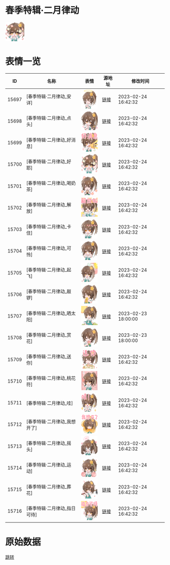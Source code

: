 # 春季特辑·二月律动

<img src="./cover.png" height="60" alt="cover" />

# 表情一览

|ID|名称|表情|源地址|修改时间|
|----|----|----|----|----|
|15697|[春季特辑·二月律动_安详]|<img src="./pic/015697_%5B春季特辑·二月律动_安详%5D.png" height="60" alt="安详"/>|[链接](https://i0.hdslb.com/bfs/emote/d1e0e0d0f4e193be1a6806a71a5623c0fc388704.png)|2023-02-24 16:42:32|
|15698|[春季特辑·二月律动_点头]|<img src="./pic/015698_%5B春季特辑·二月律动_点头%5D.png" height="60" alt="点头"/>|[链接](https://i0.hdslb.com/bfs/emote/97da3327a291f39ecff9b68458417a40f55e19f4.png)|2023-02-24 16:42:32|
|15699|[春季特辑·二月律动_好消息]|<img src="./pic/015699_%5B春季特辑·二月律动_好消息%5D.png" height="60" alt="好消息"/>|[链接](https://i0.hdslb.com/bfs/emote/a6f99b2fb38ee348a5426d1f333b02aec6cb1841.png)|2023-02-24 16:42:32|
|15700|[春季特辑·二月律动_好耶]|<img src="./pic/015700_%5B春季特辑·二月律动_好耶%5D.png" height="60" alt="好耶"/>|[链接](https://i0.hdslb.com/bfs/emote/ddb3df692db3b029447d7f012e2ad2a5b26059cc.png)|2023-02-24 16:42:32|
|15701|[春季特辑·二月律动_喝奶茶]|<img src="./pic/015701_%5B春季特辑·二月律动_喝奶茶%5D.png" height="60" alt="喝奶茶"/>|[链接](https://i0.hdslb.com/bfs/emote/b305f7a32e07c4ecedb44c68e6c9bca1552be8a4.png)|2023-02-24 16:42:32|
|15702|[春季特辑·二月律动_解放]|<img src="./pic/015702_%5B春季特辑·二月律动_解放%5D.png" height="60" alt="解放"/>|[链接](https://i0.hdslb.com/bfs/emote/50b929f73254cacecdd334267d603c994d078813.png)|2023-02-24 16:42:32|
|15703|[春季特辑·二月律动_卡住]|<img src="./pic/015703_%5B春季特辑·二月律动_卡住%5D.png" height="60" alt="卡住"/>|[链接](https://i0.hdslb.com/bfs/emote/c9176269d445b8d9394221fe0e839cdc8d55f6f6.png)|2023-02-24 16:42:32|
|15704|[春季特辑·二月律动_可怜]|<img src="./pic/015704_%5B春季特辑·二月律动_可怜%5D.png" height="60" alt="可怜"/>|[链接](https://i0.hdslb.com/bfs/emote/f1d06cd93fe13d172eac5df7c8e06337112cf23f.png)|2023-02-24 16:42:32|
|15705|[春季特辑·二月律动_起飞]|<img src="./pic/015705_%5B春季特辑·二月律动_起飞%5D.png" height="60" alt="起飞"/>|[链接](https://i0.hdslb.com/bfs/emote/dbefb3cc7f7e90f0530e5b270e1453163b2f3b7e.png)|2023-02-24 16:42:32|
|15706|[春季特辑·二月律动_敲锣]|<img src="./pic/015706_%5B春季特辑·二月律动_敲锣%5D.png" height="60" alt="敲锣"/>|[链接](https://i0.hdslb.com/bfs/emote/6ebb133f606ef792ad268414b6fd1613933e4c3f.png)|2023-02-24 16:42:32|
|15707|[春季特辑·二月律动_晒太阳]|<img src="./pic/015707_%5B春季特辑·二月律动_晒太阳%5D.png" height="60" alt="晒太阳"/>|[链接](https://i0.hdslb.com/bfs/emote/b4075a91434bb0390b54b3b135d298accfccdb36.png)|2023-02-23 18:00:00|
|15708|[春季特辑·二月律动_赏花]|<img src="./pic/015708_%5B春季特辑·二月律动_赏花%5D.png" height="60" alt="赏花"/>|[链接](https://i0.hdslb.com/bfs/emote/2b933af47c05d18315b5b6803425615357cca412.png)|2023-02-23 18:00:00|
|15709|[春季特辑·二月律动_送你]|<img src="./pic/015709_%5B春季特辑·二月律动_送你%5D.png" height="60" alt="送你"/>|[链接](https://i0.hdslb.com/bfs/emote/9b05fc6c5006e1628ca8eeaf7c30d0da55a4c5a3.png)|2023-02-24 16:42:32|
|15710|[春季特辑·二月律动_桃花符]|<img src="./pic/015710_%5B春季特辑·二月律动_桃花符%5D.png" height="60" alt="桃花符"/>|[链接](https://i0.hdslb.com/bfs/emote/a70225edc42a6ccb81ef9d79eed19b8a9e56dacb.png)|2023-02-24 16:42:32|
|15711|[春季特辑·二月律动_哇]|<img src="./pic/015711_%5B春季特辑·二月律动_哇%5D.png" height="60" alt="哇"/>|[链接](https://i0.hdslb.com/bfs/emote/6d2ac3cb77c7285e5d301008960598c1a582ee18.png)|2023-02-24 16:42:32|
|15712|[春季特辑·二月律动_我想开了]|<img src="./pic/015712_%5B春季特辑·二月律动_我想开了%5D.png" height="60" alt="我想开了"/>|[链接](https://i0.hdslb.com/bfs/emote/f0190017d2dceed6e646f8389e8c8919316005fa.png)|2023-02-24 16:42:32|
|15713|[春季特辑·二月律动_摇头]|<img src="./pic/015713_%5B春季特辑·二月律动_摇头%5D.png" height="60" alt="摇头"/>|[链接](https://i0.hdslb.com/bfs/emote/0e64993d1c6dc12ea6418bf6d02e1ddeabf11713.png)|2023-02-24 16:42:32|
|15714|[春季特辑·二月律动_运动]|<img src="./pic/015714_%5B春季特辑·二月律动_运动%5D.png" height="60" alt="运动"/>|[链接](https://i0.hdslb.com/bfs/emote/939a45e431946d5868a729e48ae4335fceb99a71.png)|2023-02-24 16:42:32|
|15715|[春季特辑·二月律动_葬花]|<img src="./pic/015715_%5B春季特辑·二月律动_葬花%5D.png" height="60" alt="葬花"/>|[链接](https://i0.hdslb.com/bfs/emote/d8a936ebae1ef5dfa97d02d666808cb5263dd066.png)|2023-02-24 16:42:32|
|15716|[春季特辑·二月律动_指日可待]|<img src="./pic/015716_%5B春季特辑·二月律动_指日可待%5D.png" height="60" alt="指日可待"/>|[链接](https://i0.hdslb.com/bfs/emote/08ee17ee916d28c308301408bd6cd616ad1f4658.png)|2023-02-24 16:42:32|

# 原始数据

[跳转](./raw.json)

